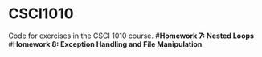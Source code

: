 # CSCI1010
Code for exercises in the CSCI 1010 course.
#**Homework 7: Nested Loops**
#**Homework 8: Exception Handling and File Manipulation**

